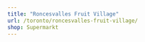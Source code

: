 ```yaml
---
title: "Roncesvalles Fruit Village"
url: /toronto/roncesvalles-fruit-village/
shop: Supermarkt
---
```

